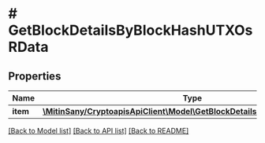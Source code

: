 # # GetBlockDetailsByBlockHashUTXOsRData

## Properties

Name | Type | Description | Notes
------------ | ------------- | ------------- | -------------
**item** | [**\MitinSany/CryptoapisApiClient\Model\GetBlockDetailsByBlockHashUTXOsRI**](GetBlockDetailsByBlockHashUTXOsRI.md) |  |

[[Back to Model list]](../../README.md#models) [[Back to API list]](../../README.md#endpoints) [[Back to README]](../../README.md)
